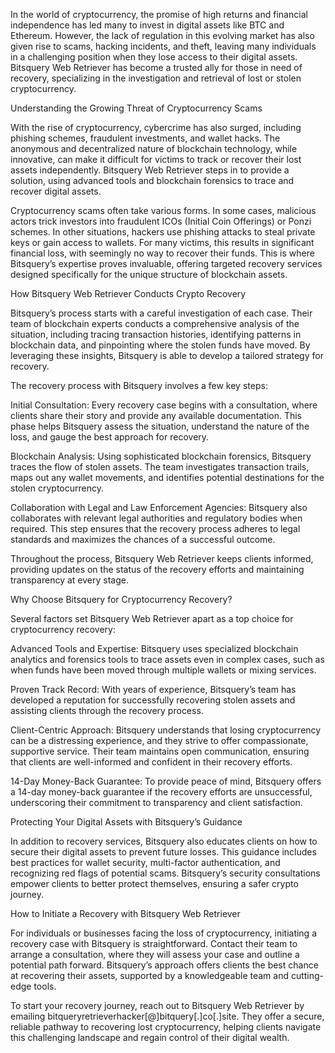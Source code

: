 In the world of cryptocurrency, the promise of high returns and financial independence has led many to invest in digital assets like BTC and Ethereum. However, the lack of regulation in this evolving market has also given rise to scams, hacking incidents, and theft, leaving many individuals in a challenging position when they lose access to their digital assets. Bitsquery Web Retriever has become a trusted ally for those in need of recovery, specializing in the investigation and retrieval of lost or stolen cryptocurrency.

Understanding the Growing Threat of Cryptocurrency Scams

With the rise of cryptocurrency, cybercrime has also surged, including phishing schemes, fraudulent investments, and wallet hacks. The anonymous and decentralized nature of blockchain technology, while innovative, can make it difficult for victims to track or recover their lost assets independently. Bitsquery Web Retriever steps in to provide a solution, using advanced tools and blockchain forensics to trace and recover digital assets.

Cryptocurrency scams often take various forms. In some cases, malicious actors trick investors into fraudulent ICOs (Initial Coin Offerings) or Ponzi schemes. In other situations, hackers use phishing attacks to steal private keys or gain access to wallets. For many victims, this results in significant financial loss, with seemingly no way to recover their funds. This is where Bitsquery’s expertise proves invaluable, offering targeted recovery services designed specifically for the unique structure of blockchain assets.

How Bitsquery Web Retriever Conducts Crypto Recovery

Bitsquery’s process starts with a careful investigation of each case. Their team of blockchain experts conducts a comprehensive analysis of the situation, including tracing transaction histories, identifying patterns in blockchain data, and pinpointing where the stolen funds have moved. By leveraging these insights, Bitsquery is able to develop a tailored strategy for recovery.

The recovery process with Bitsquery involves a few key steps:

Initial Consultation: Every recovery case begins with a consultation, where clients share their story and provide any available documentation. This phase helps Bitsquery assess the situation, understand the nature of the loss, and gauge the best approach for recovery.

Blockchain Analysis: Using sophisticated blockchain forensics, Bitsquery traces the flow of stolen assets. The team investigates transaction trails, maps out any wallet movements, and identifies potential destinations for the stolen cryptocurrency.

Collaboration with Legal and Law Enforcement Agencies: Bitsquery also collaborates with relevant legal authorities and regulatory bodies when required. This step ensures that the recovery process adheres to legal standards and maximizes the chances of a successful outcome.

Throughout the process, Bitsquery Web Retriever keeps clients informed, providing updates on the status of the recovery efforts and maintaining transparency at every stage.

Why Choose Bitsquery for Cryptocurrency Recovery?

Several factors set Bitsquery Web Retriever apart as a top choice for cryptocurrency recovery:

Advanced Tools and Expertise: Bitsquery uses specialized blockchain analytics and forensics tools to trace assets even in complex cases, such as when funds have been moved through multiple wallets or mixing services.

Proven Track Record: With years of experience, Bitsquery’s team has developed a reputation for successfully recovering stolen assets and assisting clients through the recovery process.

Client-Centric Approach: Bitsquery understands that losing cryptocurrency can be a distressing experience, and they strive to offer compassionate, supportive service. Their team maintains open communication, ensuring that clients are well-informed and confident in their recovery efforts.

14-Day Money-Back Guarantee: To provide peace of mind, Bitsquery offers a 14-day money-back guarantee if the recovery efforts are unsuccessful, underscoring their commitment to transparency and client satisfaction.

Protecting Your Digital Assets with Bitsquery’s Guidance

In addition to recovery services, Bitsquery also educates clients on how to secure their digital assets to prevent future losses. This guidance includes best practices for wallet security, multi-factor authentication, and recognizing red flags of potential scams. Bitsquery’s security consultations empower clients to better protect themselves, ensuring a safer crypto journey.

How to Initiate a Recovery with Bitsquery Web Retriever

For individuals or businesses facing the loss of cryptocurrency, initiating a recovery case with Bitsquery is straightforward. Contact their team to arrange a consultation, where they will assess your case and outline a potential path forward. Bitsquery’s approach offers clients the best chance at recovering their assets, supported by a knowledgeable team and cutting-edge tools.

To start your recovery journey, reach out to Bitsquery Web Retriever by emailing bitqueryretrieverhacker[@]bitquery[.]co[.]site. They offer a secure, reliable pathway to recovering lost cryptocurrency, helping clients navigate this challenging landscape and regain control of their digital wealth.

